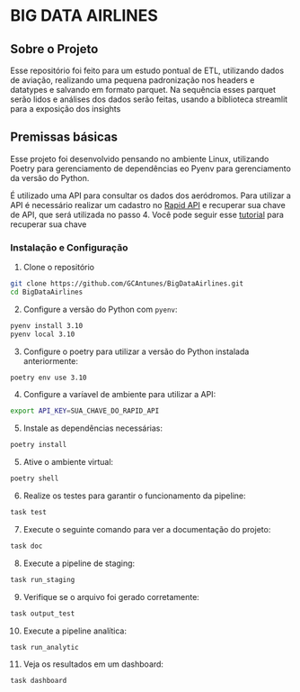 # BIG DATA AIRLINES

## Sobre o Projeto

Esse repositório foi feito para um estudo pontual de ETL, utilizando dados de aviação, realizando uma pequena padronização nos headers e datatypes e salvando em formato parquet. Na sequência esses parquet serão lidos e análises dos dados serão feitas, usando a biblioteca streamlit para a exposição dos insights

## Premissas básicas

Esse projeto foi desenvolvido pensando no ambiente Linux, utilizando Poetry para gerenciamento de dependências eo Pyenv para gerenciamento da versão do Python.

É utilizado uma API para consultar os dados dos aeródromos. Para utilizar a API é necessário realizar um cadastro no [Rapid API](https://rapidapi.com/) e recuperar sua chave de API, que será utilizada no passo 4. Você pode seguir esse [tutorial](https://docs.rapidapi.com/docs/keys-and-key-rotation) para recuperar sua chave

### Instalação e Configuração

1. Clone o repositório
```bash
git clone https://github.com/GCAntunes/BigDataAirlines.git
cd BigDataAirlines
```

2. Configure a versão do Python com `pyenv`:

```bash
pyenv install 3.10
pyenv local 3.10
```

3. Configure o poetry para utilizar a versão do Python instalada anteriormente:

```bash
poetry env use 3.10
```

4. Configure a varíavel de ambiente para utilizar a API:

```bash
export API_KEY=SUA_CHAVE_DO_RAPID_API
```

5. Instale as dependências necessárias:

```bash
poetry install
```

5. Ative o ambiente virtual:

```bash
poetry shell
```

6. Realize os testes para garantir o funcionamento da pipeline:

```bash
task test
```

7. Execute o seguinte comando para ver a documentação do projeto:

```bash
task doc
```

8. Execute a pipeline de staging:

```bash
task run_staging
```

9. Verifique se o arquivo foi gerado corretamente:

```bash
task output_test
```

10. Execute a pipeline analítica:

```bash
task run_analytic
```

11. Veja os resultados em um dashboard:

```bash
task dashboard
```